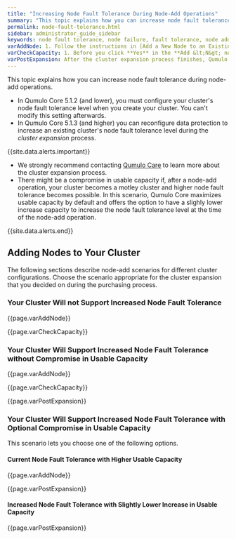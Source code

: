 ```yaml
---
title: "Increasing Node Fault Tolerance During Node-Add Operations"
summary: "This topic explains how you can increase node fault tolerance during node-add operations."
permalink: node-fault-tolerance.html
sidebar: administrator_guide_sidebar
keywords: node fault tolerance, node failure, fault tolerance, node add, node-add, cluster expansion, expand, reconfiguration
varAddNode: 1. Follow the instructions in [Add a New Node to an Existing Qumulo Cluster](https://care.qumulo.com/hc/en-us/articles/360001070307) on Qumulo Care.
varCheckCapacity: 1. Before you click **Yes** in the **Add &lt;N&gt; nodes to cluster &lt;MyCluster&gt;?** dialog box, check that the projected capacity matches the expected capacity.
varPostExpansion: After the cluster expansion process finishes, Qumulo Core beings data protection reconfiguration automatically. To monitor this process, click **Cluster > Overview**. On the **Cluster** page, you can view the rebalance phase status and the estimated time to completion. When the restriper completes the provisioning of additional usable capacity and data protection reconfiguration, the **Data Protected** section shows the increased node fault tolerance level.
---
```


This topic explains how you can increase node fault tolerance during node-add operations.

* In Qumulo Core 5.1.2 (and lower), you must configure your cluster's node fault tolerance level when you create your cluster. You can't modify this setting afterwards.
* In Qumulo Core 5.1.3 (and higher) you can reconfigure data protection to increase an existing cluster's node fault tolerance level during the _cluster expansion_ process.

{{site.data.alerts.important}}
<ul>
  <li>We strongly recommend contacting <a href="https://care.qumulo.com/hc/en-us/articles/115008409408">Qumulo Care</a> to learn more about the cluster expansion process.</li>
  <li>There might be a compromise in usable capacity if, after a node-add operation, your cluster becomes a motley cluster and higher node fault tolerance becomes possible. In this scenario, Qumulo Core maximizes usable capacity by default and offers the option to have a slighly lower increase capacity to increase the node fault tolerance level at the time of the node-add operation.</li>
</ul>
{{site.data.alerts.end}}

## Adding Nodes to Your Cluster
The following sections describe node-add scenarios for different cluster configurations. Choose the scenario appropriate for the cluster expansion that you decided on during the purchasing process.

### Your Cluster Will not Support Increased Node Fault Tolerance
{{page.varAddNode}}

{{page.varCheckCapacity}}

### Your Cluster Will Support Increased Node Fault Tolerance without Compromise in Usable Capacity
{{page.varAddNode}}

{{page.varCheckCapacity}}

  {{page.varPostExpansion}}

### Your Cluster Will Support Increased Node Fault Tolerance with Optional Compromise in Usable Capacity
This scenario lets you choose one of the following options.

#### Current Node Fault Tolerance with Higher Usable Capacity 
{{page.varAddNode}}

  {{page.varPostExpansion}}

#### Increased Node Fault Tolerance with Slightly Lower Increase in Usable Capacity

  {{page.varPostExpansion}}
